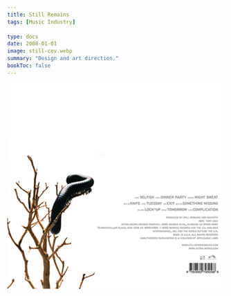 ```yaml
---
title: Still Remains
tags: [Music Industry]

type: docs
date: 2008-01-01
image: still-cov.webp
summary: "Design and art direction."
bookToc: false
---
```


![](still-back.webp)